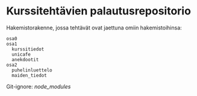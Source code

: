 # Kurssitehtävien palautusrepositorio

Hakemistorakenne, jossa tehtävät ovat jaettuna omiin hakemistoihinsa:

```
osa0
osa1
  kurssitiedot
  unicafe
  anekdootit
osa2
  puhelinluettelo
  maiden_tiedot
```

Git-ignore:
<i>node\_modules</i>